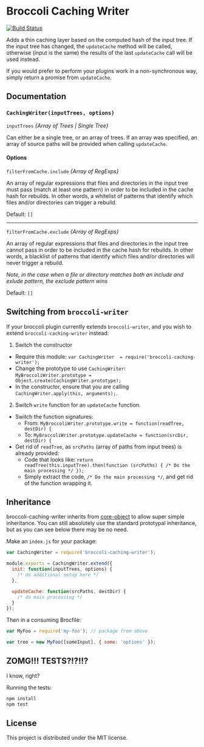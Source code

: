 # Broccoli Caching Writer

[![Build Status](https://travis-ci.org/rwjblue/broccoli-caching-writer.svg?branch=master)](https://travis-ci.org/rwjblue/broccoli-caching-writer)

Adds a thin caching layer based on the computed hash of the input tree. If the input tree has changed,
the `updateCache` method will be called, otherwise (input is the same) the results of the last `updateCache`
call will be used instead.

If you would prefer to perform your plugins work in a non-synchronous way, simply return a promise from `updateCache`.

## Documentation

### `CachingWriter(inputTrees, options)`

`inputTrees` *{Array of Trees | Single Tree}*

Can either be a single tree, or an array of trees. If an array was specified, an array of source paths will be provided when
calling `updateCache`.

#### Options

`filterFromCache.include` *{Array of RegExps}*

An array of regular expressions that files and directories in the input tree must pass (match at least one pattern) in order to be included in the cache hash for rebuilds. In other words, a whitelist of patterns that identify which files and/or directories can trigger a rebuild.


Default: `[]`

----

`filterFromCache.exclude` *{Array of RegExps}*

An array of regular expressions that files and directories in the input tree cannot pass in order to be included in the cache hash for rebuilds. In other words, a blacklist of patterns that identify which files and/or directories will never trigger a rebuild.

*Note, in the case when a file or directory matches both an include and exlude pattern, the exclude pattern wins*

Default: `[]`


## Switching from `broccoli-writer`

If your broccoli plugin currently extends `broccoli-writer`,
and you wish to extend `broccoli-caching-writer` instead:

1. Switch the constructor
  - Require this module: `var CachingWriter  = require('broccoli-caching-writer');`
  - Change the prototype to use `CachingWriter`: `MyBroccoliWriter.prototype = Object.create(CachingWriter.prototype);`
  - In the constructor, ensure that you are calling `CachingWriter.apply(this, arguments);`.
2. Switch `write` function for an `updateCache` function.
  - Switch the function signatures:
    - From: `MyBroccoliWriter.prototype.write = function(readTree, destDir) {`
    - To: `MyBroccoliWriter.prototype.updateCache = function(srcDir, destDir) {`
  - Get rid of `readTree`, as `srcPaths` (array of paths from input trees) is already provided:
    - Code that looks like: `return readTree(this.inputTree).then(function (srcPaths) { /* Do the main processing */ });`
    - Simply extract the code, `/* Do the main processing */`, and get rid of the function wrapping it.

## Inheritance

broccoli-caching-writer inherits from [core-object](https://github.com/stefanpenner/core-object) to allow super simple
inheritance. You can still absolutely use the standard prototypal inheritance, but as you can see below there may be no
need.

Make an `index.js` for your package:

```javascript
var CachingWriter = require('broccoli-caching-writer');

module.exports = CachingWriter.extend({
  init: function(inputTrees, options) {
    /* do additional setup here */
  },

  updateCache: function(srcPaths, destDir) {
    /* do main processing */
  }
});
```

Then in a consuming Brocfile:

```javascript
var MyFoo = require('my-foo'); // package from above

var tree = new MyFoo([someInput], { some: 'options' });
```


## ZOMG!!! TESTS?!?!!?

I know, right?

Running the tests:

```javascript
npm install
npm test
```

## License

This project is distributed under the MIT license.
